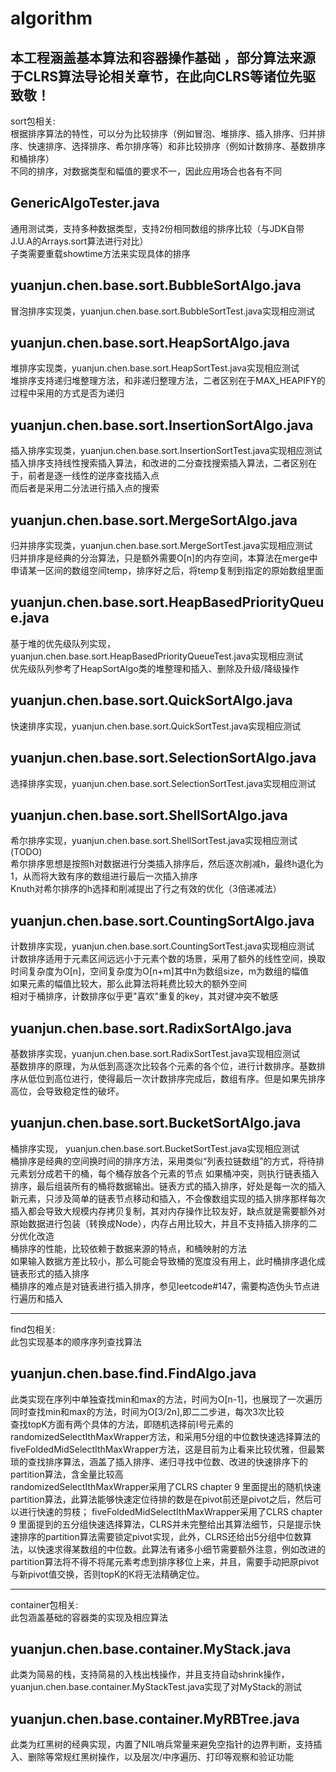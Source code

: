 # algorithm
本工程涵盖基本算法和容器操作基础 ，部分算法来源于CLRS算法导论相关章节，在此向CLRS等诸位先驱致敬！  
---

sort包相关:  
根据排序算法的特性，可以分为比较排序（例如冒泡、堆排序、插入排序、归并排序、快速排序、选择排序、希尔排序等）和非比较排序（例如计数排序、基数排序和桶排序）  
不同的排序，对数据类型和幅值的要求不一，因此应用场合也各有不同  

## GenericAlgoTester.java
通用测试类，支持多种数据类型，支持2份相同数组的排序比较（与JDK自带J.U.A的Arrays.sort算法进行对比）  
子类需要重载showtime方法来实现具体的排序

## yuanjun.chen.base.sort.BubbleSortAlgo.java
冒泡排序实现类，yuanjun.chen.base.sort.BubbleSortTest.java实现相应测试

## yuanjun.chen.base.sort.HeapSortAlgo.java
堆排序实现类，yuanjun.chen.base.sort.HeapSortTest.java实现相应测试  
堆排序支持递归堆整理方法，和非递归整理方法，二者区别在于MAX_HEAPIFY的过程中采用的方式是否为递归  

## yuanjun.chen.base.sort.InsertionSortAlgo.java
插入排序实现类，yuanjun.chen.base.sort.InsertionSortTest.java实现相应测试  
插入排序支持线性搜索插入算法，和改进的二分查找搜索插入算法，二者区别在于，前者是逐一线性的逆序查找插入点  
而后者是采用二分法进行插入点的搜索  

## yuanjun.chen.base.sort.MergeSortAlgo.java
归并排序实现类，yuanjun.chen.base.sort.MergeSortTest.java实现相应测试  
归并排序是经典的分治算法，只是额外需要O[n]的内存空间，本算法在merge中申请某一区间的数组空间temp，排序好之后，将temp复制到指定的原始数组里面  

## yuanjun.chen.base.sort.HeapBasedPriorityQueue.java
基于堆的优先级队列实现，yuanjun.chen.base.sort.HeapBasedPriorityQueueTest.java实现相应测试  
优先级队列参考了HeapSortAlgo类的堆整理和插入、删除及升级/降级操作   

## yuanjun.chen.base.sort.QuickSortAlgo.java
快速排序实现，yuanjun.chen.base.sort.QuickSortTest.java实现相应测试  

## yuanjun.chen.base.sort.SelectionSortAlgo.java
选择排序实现，yuanjun.chen.base.sort.SelectionSortTest.java实现相应测试    

## yuanjun.chen.base.sort.ShellSortAlgo.java
希尔排序实现，yuanjun.chen.base.sort.ShellSortTest.java实现相应测试(TODO)  
希尔排序思想是按照h对数据进行分类插入排序后，然后逐次削减h，最终h退化为1，从而将大致有序的数组进行最后一次插入排序  
Knuth对希尔排序的h选择和削减提出了行之有效的优化（3倍递减法）   

## yuanjun.chen.base.sort.CountingSortAlgo.java
计数排序实现，yuanjun.chen.base.sort.CountingSortTest.java实现相应测试  
计数排序适用于元素区间远远小于元素个数的场景，采用了额外的线性空间，换取时间复杂度为O[n]，空间复杂度为O[n+m]其中n为数组size，m为数组的幅值    
如果元素的幅值比较大，那么此算法将耗费比较大的额外空间  
相对于桶排序，计数排序似乎更"喜欢"重复的key，其对键冲突不敏感

## yuanjun.chen.base.sort.RadixSortAlgo.java
基数排序实现，yuanjun.chen.base.sort.RadixSortTest.java实现相应测试  
基数排序的原理，为从低到高逐次比较各个元素的各个位，进行计数排序。基数排序从低位到高位进行，使得最后一次计数排序完成后，数组有序。但是如果先排序高位，会导致稳定性的破坏。

## yuanjun.chen.base.sort.BucketSortAlgo.java
桶排序实现，  yuanjun.chen.base.sort.BucketSortTest.java实现相应测试  
桶排序是经典的空间换时间的排序方法，采用类似“列表拉链数组”的方式，将待排元素划分成若干的桶，每个桶存放各个元素的节点
如果桶冲突，则执行链表插入排序，最后组装所有的桶将数据输出。链表方式的插入排序，好处是每一次的插入新元素，只涉及简单的链表节点移动和插入，不会像数组实现的插入排序那样每次插入都会导致大规模内存拷贝复制，其对内存操作比较友好，缺点就是需要额外对原始数据进行包装（转换成Node），内存占用比较大，并且不支持插入排序的二分优化改造  
桶排序的性能，比较依赖于数据来源的特点，和桶映射的方法  
如果输入数据方差比较小，那么可能会导致桶的宽度没有用上，此时桶排序退化成链表形式的插入排序  
桶排序的难点是对链表进行插入排序，参见leetcode#147，需要构造伪头节点进行遍历和插入   

---
find包相关:  
此包实现基本的顺序序列查找算法  
## yuanjun.chen.base.find.FindAlgo.java
此类实现在序列中单独查找min和max的方法，时间为O[n-1]，也展现了一次遍历同时查找min和max的方法，时间为O[3/2n],即二二步进，每次3次比较  
查找topK方面有两个具体的方法，即随机选择前I号元素的randomizedSelectIthMaxWrapper方法，和采用5分组的中位数快速选择算法的fiveFoldedMidSelectIthMaxWrapper方法，这是目前为止看来比较优雅，但最繁琐的查找排序算法，涵盖了插入排序、递归寻找中位数、改进的快速排序下的partition算法，含金量比较高  
randomizedSelectIthMaxWrapper采用了CLRS chapter 9 里面提出的随机快速partition算法，此算法能够快速定位待排的数是在pivot前还是pivot之后，然后可以进行快速的剪枝；
fiveFoldedMidSelectIthMaxWrapper采用了CLRS chapter 9 里面提到的五分组快速选择算法，CLRS并未完整给出其算法细节，只是提示快速排序的partition算法需要锁定pivot实现，此外，CLRS还给出5分组中位数算法，以快速求得某数组的中位数。此算法有诸多小细节需要额外注意，例如改进的partition算法将不得不将尾元素考虑到排序移位上来，并且，需要手动把原pivot与新pivot值交换，否则topK的K将无法精确定位。  

---
container包相关:  
此包涵盖基础的容器类的实现及相应算法  
## yuanjun.chen.base.container.MyStack.java
此类为简易的栈，支持简易的入栈出栈操作，并且支持自动shrink操作，yuanjun.chen.base.container.MyStackTest.java实现了对MyStack的测试  
## yuanjun.chen.base.container.MyRBTree.java
此类为红黑树的经典实现，内置了NIL哨兵常量来避免空指针的边界判断，支持插入、删除等常规红黑树操作，以及层次/中序遍历、打印等观察和验证功能  